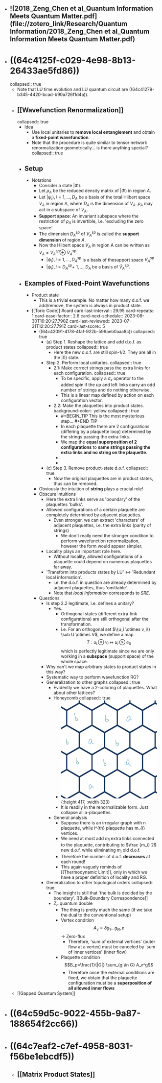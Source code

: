 - ![2018_Zeng_Chen et al_Quantum Information Meets Quantum Matter.pdf](file://zotero_link/Research/Quantum Information/2018_Zeng_Chen et al_Quantum Information Meets Quantum Matter.pdf)
	-
- # ((64c4125f-c029-4e98-8b13-26433ae5fd86))
  collapsed:: true
	- Note that LU time evolution and LU quantum circuit are ((64c41279-b345-4420-bcad-b90a726f1d4a)).
	- ## [[Wavefunction Renormalization]]
	  collapsed:: true
		- Idea
			- Use local unitaries to **remove local entanglement** and obtain a **fixed-point wavefunction**.
			- Note that the procedure is quite similar to tensor network renormalization geometrically... is there anything special?
			  collapsed:: true
		- ## Setup
			- Notations
				- Consider a state $|\Phi\rangle$.
				- Let $\rho_A$ be the reduced density matrix of $|\Phi\rangle$ in region $A$.
				- Let $\left|\psi_i\right\rangle, i=1, \ldots, D_A$ be a basis of the total Hilbert space $V_A$ in region A, where $D_A$ is the dimension of $V_A$. $\rho_A$ may act in a subspace of $V_A$.
				- **Support space**: An invariant subspace where the restriction of $\rho_A$ is invertible, i.e. 'excluding the zero space'.
				- The dimension $D_A^{s p}$ of $V_A^{s p}$ is called the **support dimension** of region $A$.
				- Now the Hilbert space $V_A$ in region A can be written as $V_A=V_A^{s p} \oplus$ $\bar{V}_A^{s p}$.
					- $\left|\tilde{\psi}_i\right\rangle, i=1, \ldots, D_A^{s p}$ is a basis of thesupport space $V_A^{s p}$
					- $\left|\tilde{\psi}_i\right\rangle, i=D_A^{s p}+$ $1, \ldots, D_A$ be a basis of $\bar{V}_A^{s p}$.
		- ## Examples of Fixed-Point Wavefunctions
			- Product state
				- This is a trivial example: No matter how many d.o.f. we add/remove, the system is always in product state.
			- [[Toric Code]] #card
			  card-last-interval:: 29.95
			  card-repeats:: 1
			  card-ease-factor:: 2.6
			  card-next-schedule:: 2023-08-30T10:20:27.790Z
			  card-last-reviewed:: 2023-07-31T12:20:27.791Z
			  card-last-score:: 5
				- ((64c42091-4178-4faf-922b-599aeb0aaa8c))
				  collapsed:: true
					- (a) Step 1. Reshape the lattice and add d.o.f. as product states
					  collapsed:: true
						- Here the new d.o.f. are still spin-1/2. They are all in the $|0\rangle$ state.
					- Step 2. Perform local unitaries.
					  collapsed:: true
						- 2.1: Make correct strings pass the extra links for each configuration.
						  collapsed:: true
							- To be specific, apply a $\sigma_x$ operator to the added spin if the up and left links carry an odd number of strings and do nothing otherwise.
							- This is a linear map defined by action on each configuration vector.
						- 2.2: Make the plaquettes into product states.
						  background-color:: yellow
						  collapsed:: true
							- #+BEGIN_TIP
							  This is the most mysterious step...
							  #+END_TIP
							- In each plaquette there are 2 configurations (differing by a plaquette loop) determined by the strings passing the extra links.
							- We map the **equal superposition of 2 configurations** to **same strings passing the extra links and no string on the plaquette**.
							-
							-
					- (c) Step 3. Remove product-state d.o.f.
					  collapsed:: true
						- Now the original plaquettes are in product states, thus can be removed.
				- Obviously the intuition of **string** plays a crucial role!
				- Obscure intuitions
					- Here the extra links serve as 'boundary' of the plaquettes 'bulks'.
					- Allowed configurations of a certain plaquette are completely determined by adjacent plaquettes.
						- Even stronger, we can extract 'characters' of adjacent plaquettes, i.e. the extra links (parity of strings)
							- We don't really need the stronger condition to perform wavefunction renormalization, however the form would appear simpler.
					- Locality plays an important role here.
						- Without locality, allowed configurations of a plaquette could depend on numerous plaquettes far away.
					- 'Transform into products states by LU' <-> 'Redundant local information'.
						- i.e. the d.o.f. in question are already determined by adjacent plaquettes, thus 'omittable'.
						- Note that *local information* corresponds to *SRE*.
				- Questions
					- Is step 2.2 legitimate, i.e. defines a unitary?
						- Yes.
							- Orthogonal states (different extra-link configurations) are still orthogonal after the transformation.
							- i.e. For an orthogonal set $\{u_i \otimes v_i\} \sub U \otimes V$, we define a map
							  $$T:u_i \otimes v_i \mapsto u_i \otimes e_0$$
							  which is perfectly legitimate since we are only working in a **subspace** (support space) of the whole space.
					- Why can't we map arbitrary states to product states in this way?
					- Systematic way to perform wavefunction RG?
					- Generalization to other graphs
					  collapsed:: true
						- Evidently we have a 2-coloring of plaquettes. What about other lattices?
						- Honeycomb
						  collapsed:: true
							- ![photo_2023-07-28_17-06-54.jpg](../assets/photo_2023-07-28_17-06-54_1690578433939_0.jpg){:height 417, :width 323}
							- It is readily in the renormalizable form. Just collapse all a-plaquettes.
						- General analysis
							- Suppose there is an irregular graph with n plaquette, while i^{th} plaquette has m_{i} vertices.
							- We need at most add $m_i$ extra links connected to the plaquette, contributing to $\frac {m_i} 2$ new d.o.f. while eliminating $m_i$ old d.o.f.
							- Therefore the number of d.o.f. **decreases** at each round!
							- This again vaguely reminds of [[Thermodynamic Limit]], only in which we have a proper definition of locality and RG.
					- Generalization to other topological orders
					  collapsed:: true
						- The insight is still that 'the bulk is decided by the boundary'. [[Bulk-Boundary Correspondence]]
						- $Z_n$ quantum double
							- The thing is pretty much the same (if we take the dual to the conventional setup)
							- Vertex condition $$A_v=\delta g_1 ... g_N, e$$ -> Zero-flux
								- Therefore, 'sum of external vertices' (outer flow at a vertex) must be canceled by 'sum of inner vertices' (inner flow)
							- Plaquette condition $$B_p=\frac{1}{|G|} \sum_{g \in G} A_v^g$$
								- Therefore once the external conditions are fixed, we obtain that the plaquette configuration must be a **superposition of all allowed inner flows**
	- [[Gapped Quantum System]]
- # ((64c59d5c-9022-455b-9a87-188654f2cc66))
- # ((64c7eaf2-c7ef-4958-8031-f56be1ebcdf5))
	- ## [[Matrix Product States]]